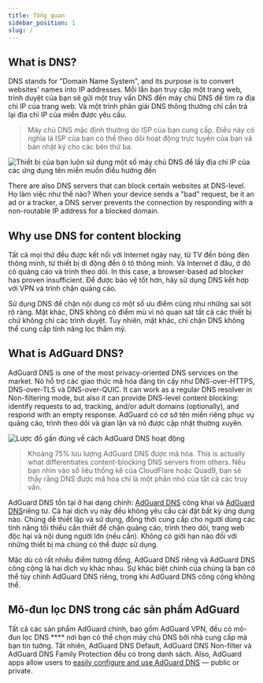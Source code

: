 ```yaml
---
title: Tổng quan
sidebar_position: 1
slug: /
---
```


## What is DNS?

DNS stands for "Domain Name System", and its purpose is to convert websites' names into IP addresses. Mỗi lần bạn truy cập một trang web, trình duyệt của bạn sẽ gửi một truy vấn DNS đến máy chủ DNS để tìm ra địa chỉ IP của trang web. Và một trình phân giải DNS thông thường chỉ cần trả lại địa chỉ IP của miền được yêu cầu.

> Máy chủ DNS mặc định thường do ISP của bạn cung cấp. Điều này có nghĩa là ISP của bạn có thể theo dõi hoạt động trực tuyến của bạn và bán nhật ký cho các bên thứ ba.

![Thiết bị của bạn luôn sử dụng một số máy chủ DNS để lấy địa chỉ IP của các ứng dụng tên miền muốn điều hướng đến](https://cdn.adtidy.org/content/blog/articles/dns-cbs/scr1.png)

There are also DNS servers that can block certain websites at DNS-level. Họ làm việc như thế nào? When your device sends a "bad" request, be it an ad or a tracker, a DNS server prevents the connection by responding with a non-routable IP address for a blocked domain.

## Why use DNS for content blocking

Tất cả mọi thứ đều được kết nối với Internet ngày nay, từ TV đến bóng đèn thông minh, từ thiết bị di động đến ô tô thông minh. Và Internet ở đâu, ở đó có quảng cáo và trình theo dõi. In this case, a browser-based ad blocker has proven insufficient. Để được bảo vệ tốt hơn, hãy sử dụng DNS kết hợp với VPN và trình chặn quảng cáo.

Sử dụng DNS để chặn nội dung có một số ưu điểm cũng như những sai sót rõ ràng. Mặt khác, DNS không có điểm mù vì nó quan sát tất cả các thiết bị chứ không chỉ các trình duyệt. Tuy nhiên, mặt khác, chỉ chặn DNS không thể cung cấp tính năng lọc thẩm mỹ.

## What is AdGuard DNS?

AdGuard DNS is one of the most privacy-oriented DNS services on the market. Nó hỗ trợ các giao thức mã hóa đáng tin cậy như DNS-over-HTTPS, DNS-over-TLS và DNS-over-QUIC. It can work as a regular DNS resolver in Non-filtering mode, but also it can provide DNS-level content blocking: identify requests to ad, tracking, and/or adult domains (optionally), and respond with an empty response. AdGuard có cơ sở tên miền riêng phục vụ quảng cáo, trình theo dõi và gian lận và nó được cập nhật thường xuyên.

![Lược đồ gần đúng về cách AdGuard DNS hoạt động](https://cdn.adtidy.org/public/Adguard/Blog/scr2.png)

> Khoảng 75% lưu lượng AdGuard DNS được mã hóa. This is actually what differentiates content-blocking DNS servers from others. Nếu bạn nhìn vào số liệu thống kê của CloudFlare hoặc Quad9, bạn sẽ thấy rằng DNS được mã hóa chỉ là một phần nhỏ của tất cả các truy vấn.

AdGuard DNS tồn tại ở hai dạng chính: [AdGuard DNS](public-dns/overview.md) công khai và [AdGuard DNS](private-dns/overview.md)riêng tư. Cả hai dịch vụ này đều không yêu cầu cài đặt bất kỳ ứng dụng nào. Chúng dễ thiết lập và sử dụng, đồng thời cung cấp cho người dùng các tính năng tối thiểu cần thiết để chặn quảng cáo, trình theo dõi, trang web độc hại và nội dung người lớn (nếu cần). Không có giới hạn nào đối với những thiết bị mà chúng có thể được sử dụng.

Mặc dù có rất nhiều điểm tương đồng, AdGuard DNS riêng và AdGuard DNS công cộng là hai dịch vụ khác nhau. Sự khác biệt chính của chúng là bạn có thể tùy chỉnh AdGuard DNS riêng, trong khi AdGuard DNS công cộng không thể.

## Mô-đun lọc DNS trong các sản phẩm AdGuard

Tất cả các sản phẩm AdGuard chính, bao gồm AdGuard VPN, đều có mô-đun lọc DNS **** nơi bạn có thể chọn máy chủ DNS bởi nhà cung cấp mà bạn tin tưởng. Tất nhiên, AdGuard DNS Default, AdGuard DNS Non-filter và AdGuard DNS Family Protection đều có trong danh sách. Also, AdGuard apps allow users to [easily configure and use AdGuard DNS](https://adguard-dns.io/public-dns.html) — public or private.
